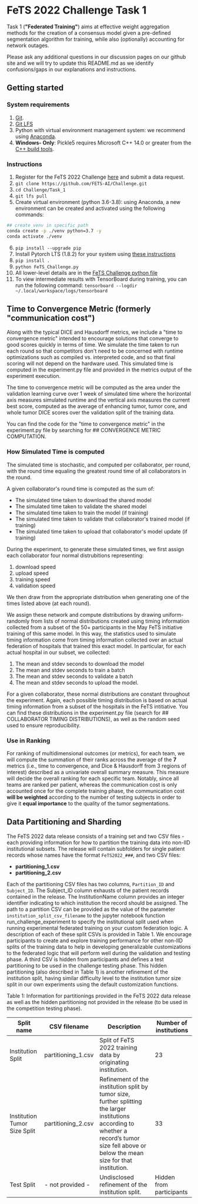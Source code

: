 # FeTS 2022 Challenge Task 1
Task 1 (**"Federated Training"**) aims at effective weight aggregation methods for the creation of a consensus model given a pre-defined segmentation algorithm for training, while also (optionally) accounting for network outages.

Please ask any additional questions in our discussion pages on our github site and we will try to update this README.md as we identify confusions/gaps in our explanations and instructions.

## Getting started

### System requirements

1. [Git](https://git-scm.com/downloads).
2. [Git LFS](https://github.com/git-lfs/git-lfs#downloading)
2. Python with virtual environment management system: we recommend using [Anaconda](https://www.anaconda.com/products/individual).
3. **Windows- Only**: Pickle5 requires Microsoft C++ 14.0 or greater from the [C++ build tools](https://visualstudio.microsoft.com/visual-cpp-build-tools/).

### Instructions

1. Register for the FeTS 2022 Challenge [here](https://www.synapse.org/#!Synapse:syn28546456/wiki/617093) and submit a data request.
2. ```git clone https://github.com/FETS-AI/Challenge.git```
3. ```cd Challenge/Task_1```
4. ```git lfs pull```
5. Create virtual environment (python 3.6-3.8): using Anaconda, a new environment can be created and activated using the following commands: 
```bash
## create venv in specific path
conda create -p ./venv python=3.7 -y
conda activate ./venv
```
6. ```pip install --upgrade pip```
7. Install Pytorch LTS (1.8.2) for your system using [these instructions](https://pytorch.org/get-started/locally/)
8. ```pip install .```
9. ```python FeTS_Challenge.py```
10. All lower-level details are in the [FeTS Challenge python file](./FeTS_Challenge.py)
11. To view intermediate results with TensorBoard during training, you can run the following command:
    ```tensorboard --logdir ~/.local/workspace/logs/tensorboard```

## Time to Convergence Metric (formerly "communication cost")
Along with the typical DICE and Hausdorff metrics, we include a "time to convergence metric" intended to encourage solutions that converge to good scores quickly in terms of time. We simulate the time taken to run each round so that competitors don't need to be concerned with runtime optimizations such as compiled vs. interpreted code, and so that final scoring will not depend on the hardware used. This simulated time is computed in the experiment.py file and provided in the metrics output of the experiment execution.

The time to convergence metric will be computed as the area under the validation learning curve over 1 week of simulated time where the horizontal axis measures simulated runtime and the vertical axis measures the current best score, computed as the average of enhancing tumor, tumor core, and whole tumor DICE scores over the validation split of the training data.

You can find the code for the "time to convergence metric" in the experiment.py file by searching for ## CONVERGENCE METRIC COMPUTATION.

### How Simulated Time is computed
The simulated time is stochastic, and computed per collaborator, per round, with the round time equaling the greatest round time of all collaborators in the round.
 
A given collaborator's round time is computed as the sum of:
- The simulated time taken to download the shared model
- The simulated time taken to validate the shared model
- The simulated time taken to train the model (if training)
- The simulated time taken to validate that collaborator's trained model (if training)
- The simulated time taken to upload that collaborator's model update (if training)
 
During the experiment, to generate these simulated times, we first assign each collaborator four normal distrubitions representing:
1. download speed
2. upload speed
3. training speed
4. validation speed

We then draw from the appropriate distribution when generating one of the times listed above (at each round).

We assign these network and compute distributions by drawing uniform-randomly from lists of normal distributions created using timing information collected from a subset of the 50+ participants in the May FeTS initiative training of this same model. In this way, the statistics used to simulate timing information come from timing information collected over an actual federation of hospitals that trained this exact model. In particular, for each actual hospital in our subset, we collected:
1. The mean and stdev seconds to download the model
2. The mean and stdev seconds to train a batch
3. The mean and stdev seconds to validate a batch
4. The mean and stdev seconds to upload the model.

For a given collaborator, these normal distributions are constant throughout the experiment. Again, each possible timing distribution is based on actual timing information from a subset of the hospitals in the FeTS intitiative. You can find these distributions in the experiment.py file (search for ## COLLABORATOR TIMING DISTRIBUTIONS), as well as the random seed used to ensure reproducibility.

### Use in Ranking

For ranking of multidimensional outcomes (or metrics), for each team, we will compute the summation of their ranks across the average of the **7** metrics (i.e., time to convergence, and Dice & Hausdorff from 3 regions of interest) described as a univariate overall summary measure. This measure will decide the overall ranking for each specific team. Notably, since all teams are ranked per patient, whereas the communication cost is only accounted once for the complete training phase, the communication cost **will be weighted** according to the number of testing subjects in order to give it **equal importance** to the quality of the tumor segmentations.


## Data Partitioning and Sharding
The FeTS 2022 data release consists of a training set and two CSV files - each providing information for how to partition the training data into non-IID institutional subsets. The release will contain subfolders for single patient records whose names have the format `FeTS2022_###`, and two CSV files: 
- **partitioning_1.csv**
- **partitioning_2.csv**

Each of the partitioning CSV files has two columns, `Partition_ID` and `Subject_ID`. The Subject_ID column exhausts of the patient records contained in the release. The InstitutionName column provides an integer identifier indicating to which institution the record should be assigned. The path to a partition CSV can be provided as the value of the parameter ```institution_split_csv_filename``` to the jupyter notebook function run_challenge_experiment to specify the institutional split used when running experimental federated training on your custom federation logic. A description of each of these split CSVs is provided in Table 1. We encourage participants to create and explore training performance for other non-IID splits of the training data to help in developing generalizable customizations to the federated logic that will perform well during the validation and testing phase. A third CSV is hidden from participants and defines a test partitioning to be used in the challenge testing phase. This hidden partitioning (also described in Table 1) is another refinement of the institution split, having similar difficulty level to the institution tumor size split in our own experiments using the default customization functions.

Table 1: Information for partitionings provided in the FeTS 2022 data release as well as the hidden partitioning not provided in the release (to be used in the competition testing phase).

|     Split name                      |     CSV filename                         |     Description                                                                                                                                                                                       |     Number of institutions      |
|-------------------------------------|------------------------------------------|-------------------------------------------------------------------------------------------------------------------------------------------------------------------------------------------------------|---------------------------------|
|     Institution Split               |     partitioning_1.csv                |     Split of FeTS 2022 training data by originating institution.                                                                                                                                    |     23                          |
|     Institution Tumor Size Split    |     partitioning_2.csv      |     Refinement of the institution split by tumor size, further   splitting the larger institutions according to whether a record’s tumor size   fell above or below the mean size for that institution.    |     33                          |
|     Test Split                      |          - not provided -       |     Undisclosed refinement of the institution split.                                                                                                                                                  |     Hidden from participants    |



